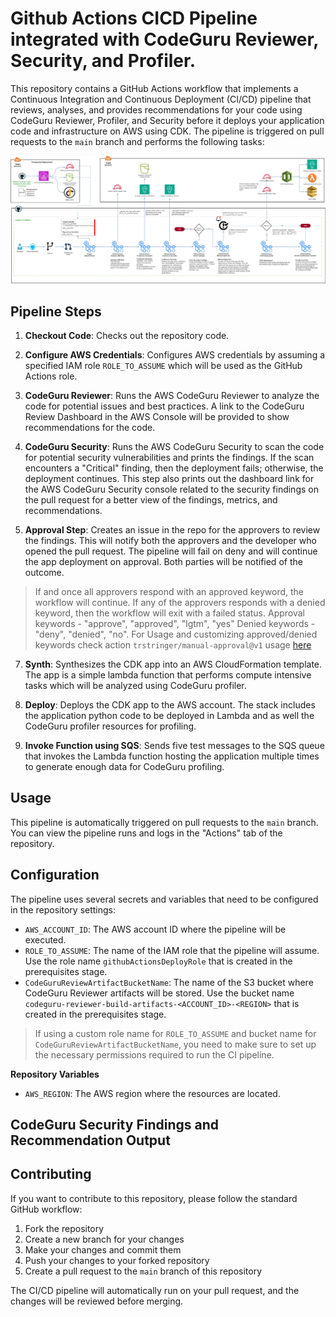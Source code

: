 # Github Actions CICD Pipeline integrated with CodeGuru Reviewer, Security, and Profiler.

This repository contains a GitHub Actions workflow that implements a Continuous Integration and Continuous Deployment (CI/CD) pipeline that reviews, analyses, and provides recommendations for your code using CodeGuru Reviewer, Profiler, and Security before it deploys your application code and infrastructure on AWS using CDK. The pipeline is triggered on pull requests to the `main` branch and performs the following tasks:

![Alt text](diagrams/ArchDiagram.jpg?raw=true)

## Pipeline Steps

1. **Checkout Code**: Checks out the repository code.

2. **Configure AWS Credentials**: Configures AWS credentials by assuming a specified IAM role `ROLE_TO_ASSUME` which will be used as the GitHub Actions role.

3. **CodeGuru Reviewer**: Runs the AWS CodeGuru Reviewer to analyze the code for potential issues and best practices. A link to the CodeGuru Review Dashboard in the AWS Console will be provided to show recommendations for the code.

4. **CodeGuru Security**: Runs the AWS CodeGuru Security to scan the code for potential security vulnerabilities and prints the findings. If the scan encounters a "Critical" finding, then the deployment fails; otherwise, the deployment continues. This step also prints out the dashboard link for the AWS CodeGuru Security console related to the security findings on the pull request for a better view of the findings, metrics, and recommendations.

5. **Approval Step**: Creates an issue in the repo for the approvers to review the findings. This will notify both the approvers and the developer who opened the pull request. The pipeline will fail on deny and will continue the app deployment on approval. Both parties will be notified of the outcome.

> If and once all approvers respond with an approved keyword, the workflow will continue.
If any of the approvers responds with a denied keyword, then the workflow will exit with a failed status.
Approval keywords - "approve", "approved", "lgtm", "yes"
Denied keywords - "deny", "denied", "no". For Usage and customizing approved/denied keywords check action `trstringer/manual-approval@v1` usage [here](https://github.com/marketplace/actions/manual-workflow-approval#usage)
   
7. **Synth**: Synthesizes the CDK app into an AWS CloudFormation template. The app is a simple lambda function that performs compute intensive tasks which will be analyzed using CodeGuru profiler.

8. **Deploy**: Deploys the CDK app to the AWS account. The stack includes the application python code to be deployed in Lambda and as well the CodeGuru profiler resources for profiling.

9. **Invoke Function using SQS**: Sends five test messages to the SQS queue that invokes the Lambda function hosting the application multiple times to generate enough data for CodeGuru profiling.

## Usage

This pipeline is automatically triggered on pull requests to the `main` branch. You can view the pipeline runs and logs in the "Actions" tab of the repository.

## Configuration

The pipeline uses several secrets and variables that need to be configured in the repository settings:

- `AWS_ACCOUNT_ID`: The AWS account ID where the pipeline will be executed.
- `ROLE_TO_ASSUME`: The name of the IAM role that the pipeline will assume. Use the role name `githubActionsDeployRole` that is created in the prerequisites stage.
- `CodeGuruReviewArtifactBucketName`: The name of the S3 bucket where CodeGuru Reviewer artifacts will be stored. Use the bucket name `codeguru-reviewer-build-artifacts-<ACCOUNT_ID>-<REGION>` that is created in the prerequisites stage.
> If using a custom role name for `ROLE_TO_ASSUME` and bucket name for `CodeGuruReviewArtifactBucketName`, you need to make sure to set up the necessary permissions required to run the CI pipeline.

**Repository Variables**
- `AWS_REGION`: The AWS region where the resources are located.

## CodeGuru Security Findings and Recommendation Output


## Contributing

If you want to contribute to this repository, please follow the standard GitHub workflow:

1. Fork the repository
2. Create a new branch for your changes
3. Make your changes and commit them
4. Push your changes to your forked repository
5. Create a pull request to the `main` branch of this repository

The CI/CD pipeline will automatically run on your pull request, and the changes will be reviewed before merging.

